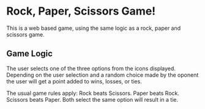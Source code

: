 # Rock, Paper, Scissors Game!

This is a web based game, using the same logic as a rock, paper and scissors game. 

## Game Logic

The user selects one of the three options from the icons displayed. Depending on the user selection and a random choice made by the oponent the user will get a point added to wins, losses, or ties. 

The usual game rules apply: 
    Rock beats Scissors.
    Paper beats Rock.
    Scissors beats Paper. 
    Both select the same option will result in a tie. 